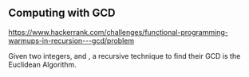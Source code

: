 ## Computing with GCD
https://www.hackerrank.com/challenges/functional-programming-warmups-in-recursion---gcd/problem

Given two integers,  and , a recursive technique to find their GCD is the Euclidean Algorithm.